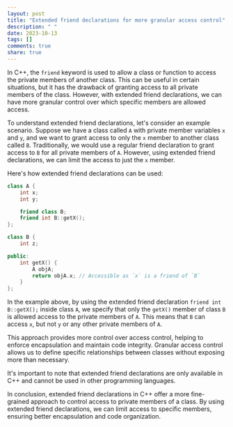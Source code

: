 ```yaml
---
layout: post
title: "Extended friend declarations for more granular access control"
description: " "
date: 2023-10-13
tags: []
comments: true
share: true
---
```


In C++, the `friend` keyword is used to allow a class or function to access the private members of another class. This can be useful in certain situations, but it has the drawback of granting access to all private members of the class. However, with extended friend declarations, we can have more granular control over which specific members are allowed access.

To understand extended friend declarations, let's consider an example scenario. Suppose we have a class called `A` with private member variables `x` and `y`, and we want to grant access to only the `x` member to another class called `B`. Traditionally, we would use a regular friend declaration to grant access to `B` for all private members of `A`. However, using extended friend declarations, we can limit the access to just the `x` member.

Here's how extended friend declarations can be used:

```cpp
class A {
    int x;
    int y;

    friend class B;
    friend int B::getX();
};

class B {
    int z;

public:
    int getX() {
        A objA;
        return objA.x; // Accessible as `x` is a friend of `B`
    }
};
```

In the example above, by using the extended friend declaration `friend int B::getX();` inside class `A`, we specify that only the `getX()` member of class `B` is allowed access to the private members of `A`. This means that `B` can access `x`, but not `y` or any other private members of `A`.

This approach provides more control over access control, helping to enforce encapsulation and maintain code integrity. Granular access control allows us to define specific relationships between classes without exposing more than necessary.

It's important to note that extended friend declarations are only available in C++ and cannot be used in other programming languages.

In conclusion, extended friend declarations in C++ offer a more fine-grained approach to control access to private members of a class. By using extended friend declarations, we can limit access to specific members, ensuring better encapsulation and code organization.